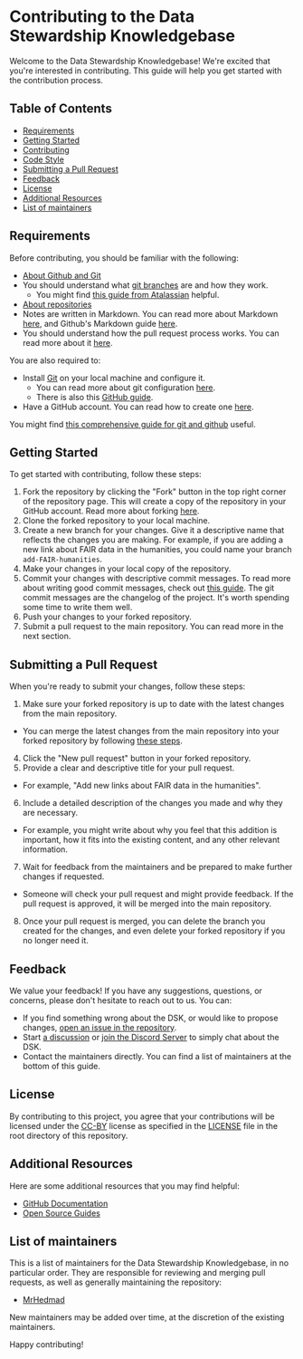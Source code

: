 # Contributing to the Data Stewardship Knowledgebase

Welcome to the Data Stewardship Knowledgebase! We're excited that you're interested in contributing. This guide will help you get started with the contribution process.

## Table of Contents
- [Requirements](#requirements)
- [Getting Started](#getting-started)
- [Contributing](#contributing)
- [Code Style](#code-style)
- [Submitting a Pull Request](#submitting-a-pull-request)
- [Feedback](#feedback)
- [License](#license)
- [Additional Resources](#additional-resources)
- [List of maintainers](#list-of-maintainers)

## Requirements
Before contributing, you should be familiar with the following:
- [About Github and Git](https://docs.github.com/en/get-started/start-your-journey/about-github-and-git)
- You should understand what [git branches](https://docs.github.com/en/get-started/quickstart/github-glossary#branch) are and how they work.
  - You might find [this guide from Atalassian](https://www.atlassian.com/git/tutorials/using-branches) helpful.
- [About repositories](https://docs.github.com/en/get-started/quickstart/create-a-repo)
- Notes are written in Markdown. You can read more about Markdown [here](https://www.markdownguide.org/getting-started/), and Github's Markdown guide [here](https://guides.github.com/features/mastering-markdown/).
- You should understand how the pull request process works. You can read more about it [here](https://docs.github.com/en/get-started/quickstart/github-flow).

You are also required to:
- Install [Git](https://git-scm.com/) on your local machine and configure it.
  - You can read more about git configuration [here](https://git-scm.com/book/en/v2/Getting-Started-First-Time-Git-Setup).
  - There is also this [GitHub guide](https://docs.github.com/en/get-started/quickstart/set-up-git).
- Have a GitHub account. You can read how to create one [here](https://docs.github.com/en/get-started/signing-up-for-github/signing-up-for-a-new-github-account).

You might find [this comprehensive guide for git and github](https://wpmudev.com/blog/the-non-developers-guide-to-git-and-github/) useful.

## Getting Started
To get started with contributing, follow these steps:
1. Fork the repository by clicking the "Fork" button in the top right corner of the repository page. This will create a copy of the repository in your GitHub account. Read more about forking [here](https://docs.github.com/en/get-started/quickstart/fork-a-repo).
2. Clone the forked repository to your local machine.
3. Create a new branch for your changes. Give it a descriptive name that reflects the changes you are making. For example, if you are adding a new link about FAIR data in the humanities, you could name your branch `add-FAIR-humanities`.
4. Make your changes in your local copy of the repository.
5. Commit your changes with descriptive commit messages. To read more about writing good commit messages, check out [this guide](https://chris.beams.io/posts/git-commit/). The git commit messages are the changelog of the project. It's worth spending some time to write them well.
6. Push your changes to your forked repository.
7. Submit a pull request to the main repository. You can read more in the next section.

## Submitting a Pull Request
When you're ready to submit your changes, follow these steps:
1. Make sure your forked repository is up to date with the latest changes from the main repository.
  - You can merge the latest changes from the main repository into your forked repository by following [these steps](https://docs.github.com/en/github/collaborating-with-issues-and-pull-requests/syncing-a-fork).
4. Click the "New pull request" button in your forked repository.
5. Provide a clear and descriptive title for your pull request.
  - For example, "Add new links about FAIR data in the humanities".
6. Include a detailed description of the changes you made and why they are necessary.
  - For example, you might write about why you feel that this addition is important, how it fits into the existing content, and any other relevant information.
7. Wait for feedback from the maintainers and be prepared to make further changes if requested.
  - Someone will check your pull request and might provide feedback. If the pull request is approved, it will be merged into the main repository.
8. Once your pull request is merged, you can delete the branch you created for the changes, and even delete your forked repository if you no longer need it.

## Feedback
We value your feedback! If you have any suggestions, questions, or concerns, please don't hesitate to reach out to us. You can:
- If you find something wrong about the DSK, or would like to propose changes, [open an issue in the repository](https://github.com/MrHedmad/data-stewardship-knowledgebase/issues/new/choose).
- Start [a discussion](https://github.com/MrHedmad/data-stewardship-knowledgebase/discussions/new/choose) or [join the Discord Server](https://discord.com/invite/Ww3rWRsEDz) to simply chat about the DSK.
- Contact the maintainers directly. You can find a list of maintainers at the bottom of this guide.

## License
By contributing to this project, you agree that your contributions will be licensed under the [CC-BY](https://creativecommons.org/licenses/by/4.0/) license as specified in the [LICENSE](LICENSE) file in the root directory of this repository.

## Additional Resources
Here are some additional resources that you may find helpful:
- [GitHub Documentation](https://docs.github.com/)
- [Open Source Guides](https://opensource.guide/)

## List of maintainers
This is a list of maintainers for the Data Stewardship Knowledgebase, in no particular order. They are responsible for reviewing and merging pull requests, as well as generally maintaining the repository:

- [MrHedmad](https://github.com/MrHedmad)

New maintainers may be added over time, at the discretion of the existing maintainers.

Happy contributing!
